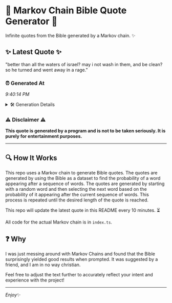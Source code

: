 # 📖 Markov Chain Bible Quote Generator 📖

Infinite quotes from the Bible generated by a Markov chain. ✨

## ✨ Latest Quote ✨
"better than all the waters of israel? may i not wash in them, and be clean? so he turned and went away in a rage."

### ⏰ Generated At
*9:40:14 PM*

<details>
    <summary>🛠️ Generation Details</summary>
    <p>
        <strong>🌱 Seed:</strong> better<br>
        <strong>🔄 Iterations:</strong> 24<br>
        <strong>📜 Context History:</strong><br>[ better ]: than<br>[ better, than ]: all<br>[ better, than, all ]: the<br>[ better, than, all, the ]: waters<br>[ better, than, all, the, waters ]: of<br>[ better, than, all, the, waters, of ]: israel?<br>[ than, all, the, waters, of, israel? ]: may<br>[ all, the, waters, of, israel?, may ]: i<br>[ the, waters, of, israel?, may, i ]: not<br>[ waters, of, israel?, may, i, not ]: wash<br>[ of, israel?, may, i, not, wash ]: in<br>[ israel?, may, i, not, wash, in ]: them,<br>[ may, i, not, wash, in, them, ]: and<br>[ i, not, wash, in, them,, and ]: be<br>[ not, wash, in, them,, and, be ]: clean?<br>[ wash, in, them,, and, be, clean? ]: so<br>[ in, them,, and, be, clean?, so ]: he<br>[ them,, and, be, clean?, so, he ]: turned<br>[ and, be, clean?, so, he, turned ]: and<br>[ be, clean?, so, he, turned, and ]: went<br>[ clean?, so, he, turned, and, went ]: away<br>[ so, he, turned, and, went, away ]: in<br>[ he, turned, and, went, away, in ]: a<br>[ turned, and, went, away, in, a ]: rage.<br>
    </p>
</details>

### ⚠️ Disclaimer ⚠️
**This quote is generated by a program and is not to be taken seriously. It is purely for entertainment purposes.**

---

## 🔍 How It Works

This repo uses a Markov chain to generate Bible quotes. The quotes are generated by using the Bible as a dataset to find the probability of a word appearing after a sequence of words. The quotes are generated by starting with a random word and then selecting the next word based on the probability of it appearing after the current sequence of words. This process is repeated until the desired length of the quote is reached.

This repo will update the latest quote in this README every 10 minutes. ⏳

All code for the actual Markov chain is in `index.ts`.

## ❓ Why

I was just messing around with Markov Chains and found that the Bible surprisingly yielded good results when prompted. 
It was suggested by a friend, and I am in no way christian.

Feel free to adjust the text further to accurately reflect your intent and experience with the project!

---

*Enjoy*✨
